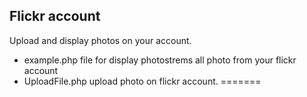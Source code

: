 Flickr account 
---------------


Upload and display photos on your account.

- example.php file for display photostrems all photo from your flickr account
- UploadFile.php upload photo on flickr account.
=======
